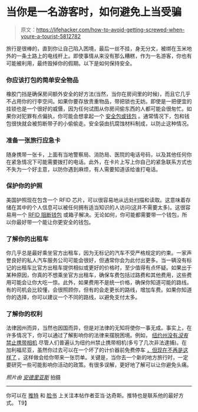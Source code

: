 # 当你是一名游客时，如何避免上当受骗

> 原文：<https://lifehacker.com/how-to-avoid-getting-screwed-when-youre-a-tourist-5812782>

旅行是很棒的，直到你让自己陷入困境，最后一丝不挂，身无分文，被绑在玉米地外的一条土路上的电线杆上。即使事情从来没有那么糟糕，作为一名游客，你也有可能被利用，最终毁掉你的假期。以下是如何保持安全。



### 你应该打包的简单安全物品

橡胶门挡是确保房间额外安全的好方法(当然，当你在房间里的时候)，而且它几乎不占用你的行李空间。如果你要存放贵重物品，带把锁也无妨。即使是一把便宜的挂锁也是一个很好的威慑，因为任何试图从你房间偷东西的人都可能会很匆忙。如果你对犯罪有点偏执，你可能会想拿起一个 [安全包或钱包](http://www.corporatetravelsafety.com/) 。通常情况下，包和钱包很快就会被剪断带子的小偷偷走。安全袋由抗腐蚀材料制成，以防止这种情况。

### 准备一张旅行应急卡

随身携带一张卡，上面有当地警察局、消防局、医院的电话号码，以及其他任何你在紧急情况下可能需要拨打的电话。此外，在卡片上写上你自己的紧急联系方式也不失为一个好主意，以防你遇到麻烦，有人需要知道该给谁打电话。

### 保护你的护照

美国护照现在包含一个 RFID 芯片，可以很容易地从远处扫描和读取。这意味着存储在其中的个人信息可以被任何拥有适当知识的人访问(这并不需要太多)。这很容易用一个 [RFID 阻断钱包](http://www.thinkgeek.com/gadgets/security/910f/) 或箱子解决。无论如何，你可能都需要带一个钱包，所以你最好带一个能让你更安全的钱包。

### 了解你的出租车

你几乎总是最好乘坐官方出租车，因为无标记的汽车不受严格规定的约束。一家声誉良好的私人汽车服务公司可能会很好，但通常你会为此付出更多。当一辆没有标记的出租车比官方出租车提供相似或更好的价格时，至少值得有点怀疑。如果出于某种原因，你真的不想乘坐官方出租车，确保车费包括过路费和其他费用，这些费用可能会让你大吃一惊。此外，如果费用不是统一价格，确保你知道可能的路线。有的司机会比较懂，会很照顾你，但有的会走更长的路线，增加车费。如果你知道你的选择，你可以建议一个不同的路线，以避免支付太多。

### 了解你的权利

法律因州而异，当然也因国而异，但是对法律的无知将使你一事无成。事实上，在许多情况下，你可以通过了解影响你的法律来摆脱困境。例如， [纽约州没有*没有*禁止携带相机](http://www.nytimes.com/2009/02/18/nyregion/18about.html) 尽管人们普遍认为纽约州禁止携带相机(多亏了几次非法逮捕)。在加利福尼亚，虽然你过去可以在一个坏了的计价器前免费停车 [，但现在不再是这样了](http://abclocal.go.com/kabc/story?section=news/local/los_angeles&id=7655646) 。这样做会给你带来一张罚单。关键是，当你去一个新的地方旅行时，一定要研究一些可能影响你活动的政策。有很多误解，更好地了解可以让你避免头痛。

*照片由* [*安德里亚斯*](http://www.flickr.com/photos/thell/4779382287/) 拍摄

* * *

你可以在 [推特](http://twitter.com/adachis) 和 [脸书](http://www.facebook.com/AdamDachisFanPage) 上关注本帖作者亚当·达奇斯。推特也是联系他的最好方式。
T9】